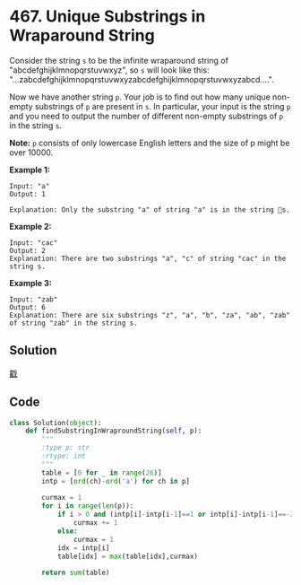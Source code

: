 # 467. Unique Substrings in Wraparound String

Consider the string `s` to be the infinite wraparound string of "abcdefghijklmnopqrstuvwxyz", so `s` will look like this: "...zabcdefghijklmnopqrstuvwxyzabcdefghijklmnopqrstuvwxyzabcd....".

Now we have another string `p`. Your job is to find out how many unique non-empty substrings of `p` are present in `s`. In particular, your input is the string `p` and you need to output the number of different non-empty substrings of `p` in the string `s`.

**Note:** `p` consists of only lowercase English letters and the size of p might be over 10000.

**Example 1:**

```
Input: "a"
Output: 1

Explanation: Only the substring "a" of string "a" is in the string s.
```



**Example 2:**

```
Input: "cac"
Output: 2
Explanation: There are two substrings "a", "c" of string "cac" in the string s.
```



**Example 3:**

```
Input: "zab"
Output: 6
Explanation: There are six substrings "z", "a", "b", "za", "ab", "zab" of string "zab" in the string s.
```



## Solution

[戳](https://leetcode.com/problems/unique-substrings-in-wraparound-string/discuss/95439/Concise-Java-solution-using-DP)

## Code

```python
class Solution(object):
    def findSubstringInWraproundString(self, p):
        """
        :type p: str
        :rtype: int
        """
        table = [0 for _ in range(26)]
        intp = [ord(ch)-ord('a') for ch in p]
        
        curmax = 1
        for i in range(len(p)):
            if i > 0 and (intp[i]-intp[i-1]==1 or intp[i]-intp[i-1]==-25):
                curmax += 1
            else:
                curmax = 1
            idx = intp[i]
            table[idx] = max(table[idx],curmax)
        
        return sum(table)
```

